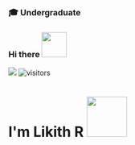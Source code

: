 
### 🎓 Undergraduate
### Hi there  <img src="https://github.com/TheDudeThatCode/TheDudeThatCode/blob/master/Assets/Hi.gif" width="50px">

![](https://komarev.com/ghpvc/?username=likileads&color=green)
![visitors](https://visitor-badge.laobi.icu/badge?page_id=likileads)


# I'm Likith R <img src="https://github.com/TheDudeThatCode/TheDudeThatCode/blob/master/Assets/Developer.gif" width="80px">

<!---
likileads/likileads is a ✨ special ✨ repository because its `README.md` (this file) appears on your GitHub profile.
You can click the Preview link to take a look at your changes.
--->
